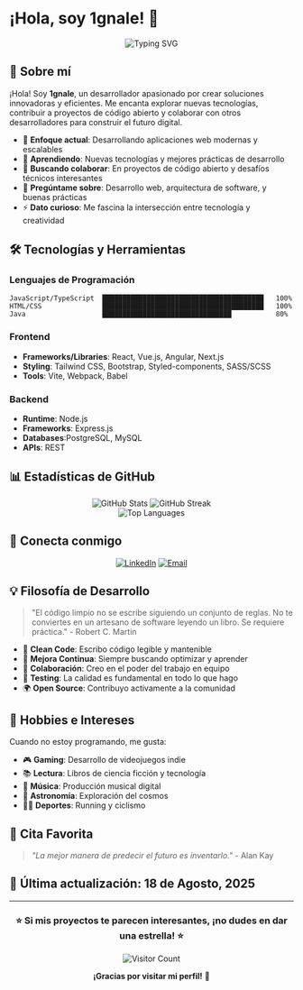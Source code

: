 # ¡Hola, soy 1gnale! 👋

<div align="center">
  <img src="https://readme-typing-svg.herokuapp.com?font=Fira+Code&pause=1000&color=2F81F7&width=435&lines=Bienvenido+a+mi+perfil+de+GitHub!;Desarrollador+Full+Stack;Apasionado+por+la+tecnología;Siempre+aprendiendo+algo+nuevo" alt="Typing SVG" />
</div>

## 🚀 Sobre mí

¡Hola! Soy **1gnale**, un desarrollador apasionado por crear soluciones innovadoras y eficientes. Me encanta explorar nuevas tecnologías, contribuir a proyectos de código abierto y colaborar con otros desarrolladores para construir el futuro digital.

- 🎯 **Enfoque actual**: Desarrollando aplicaciones web modernas y escalables
- 🌱 **Aprendiendo**: Nuevas tecnologías y mejores prácticas de desarrollo
- 👯 **Buscando colaborar**: En proyectos de código abierto y desafíos técnicos interesantes
- 💬 **Pregúntame sobre**: Desarrollo web, arquitectura de software, y buenas prácticas
- ⚡ **Dato curioso**: Me fascina la intersección entre tecnología y creatividad

## 🛠️ Tecnologías y Herramientas

### Lenguajes de Programación
```text
JavaScript/TypeScript  ████████████████████████████████████████   100%
HTML/CSS               ████████████████████████████████████████   100%
Java                   ████████████████████████████████           80%
```

### Frontend
- **Frameworks/Libraries**: React, Vue.js, Angular, Next.js
- **Styling**: Tailwind CSS, Bootstrap, Styled-components, SASS/SCSS
- **Tools**: Vite, Webpack, Babel

### Backend
- **Runtime**: Node.js
- **Frameworks**: Express.js
- **Databases**:PostgreSQL, MySQL
- **APIs**: REST

## 📊 Estadísticas de GitHub

<div align="center">
  <img src="https://github-readme-stats.vercel.app/api?username=1gnale&show_icons=true&theme=radical&hide_border=true&count_private=true" alt="GitHub Stats" />
  <img src="https://github-readme-streak-stats.herokuapp.com/?user=1gnale&theme=radical&hide_border=true" alt="GitHub Streak" />
</div>

<div align="center">
  <img src="https://github-readme-stats.vercel.app/api/top-langs/?username=1gnale&theme=radical&hide_border=true&include_all_commits=true&count_private=true&layout=compact" alt="Top Languages" />
</div>


## 🤝 Conecta conmigo

<div align="center">
  
[![LinkedIn](https://img.shields.io/badge/LinkedIn-0077B5?style=for-the-badge&logo=linkedin&logoColor=white)]([https://linkedin.com/in/tunombre](https://www.linkedin.com/in/ignacio-mena-b42157198/))
[![Email](https://img.shields.io/badge/Email-D14836?style=for-the-badge&logo=gmail&logoColor=white)](mailto:nosoyignacio@gmail.com)

</div>

## 💡 Filosofía de Desarrollo

> "El código limpio no se escribe siguiendo un conjunto de reglas. No te conviertes en un artesano de software leyendo un libro. Se requiere práctica." - Robert C. Martin

- 🎨 **Clean Code**: Escribo código legible y mantenible
- 🔄 **Mejora Continua**: Siempre buscando optimizar y aprender
- 🤝 **Colaboración**: Creo en el poder del trabajo en equipo
- 🧪 **Testing**: La calidad es fundamental en todo lo que hago
- 🌍 **Open Source**: Contribuyo activamente a la comunidad

## 🎨 Hobbies e Intereses

Cuando no estoy programando, me gusta:

- 🎮 **Gaming**: Desarrollo de videojuegos indie
- 📚 **Lectura**: Libros de ciencia ficción y tecnología
- 🎵 **Música**: Producción musical digital
- 🌟 **Astronomía**: Exploración del cosmos
- 🏃‍♂️ **Deportes**: Running y ciclismo

## 💬 Cita Favorita

> *"La mejor manera de predecir el futuro es inventarlo."* - Alan Kay

## 📅 Última actualización: 18 de Agosto, 2025

---

<div align="center">
  
### ⭐ Si mis proyectos te parecen interesantes, ¡no dudes en dar una estrella! ⭐

![Visitor Count](https://visitor-badge.glitch.me/badge?page_id=1gnale.1gnale)

**¡Gracias por visitar mi perfil!** 🚀

</div>
